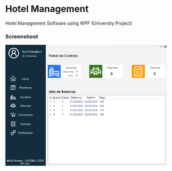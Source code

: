 ﻿# Hotel Management
Hotel Management Software using WPF (University Project)

### Screenshoot
![alt text](./screenshoot.png)
